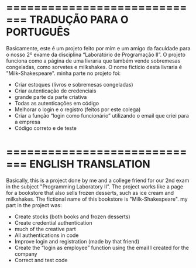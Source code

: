 =============================
  TRADUÇÃO PARA O PORTUGUÊS
=============================
Basicamente, este é um projeto feito por mim e um amigo da faculdade para o nosso 2º exame da disciplina “Laboratório de Programação II”.
O projeto funciona como a página de uma livraria que também vende sobremesas congeladas, como sorvetes e milkshakes. O nome fictício desta livraria é "Milk-Shakespeare".
minha parte no projeto foi:
- Criar estoques (livros e sobremesas congeladas)
- Criar autenticação de credenciais
- grande parte da parte criativa
- Todas as autenticações em código
- Melhorar o login e o registro (feitos por este colega)
- Criar a função “login como funcionário” utilizando o email que criei para a empresa
- Código correto e de teste


=============================
     ENGLISH TRANSLATION 
============================

Basically, this is a project done by me and a college friend for our 2nd exam in the subject "Programming Laboratory II".
The project works like a page for a bookstore that also sells frozen desserts, such as ice cream and milkshakes. The fictional name of this bookstore is "Milk-Shakespeare".
my part in the project was:
- Create stocks (both books and frozen desserts)
- Create credential authentication
- much of the creative part
- All authentications in code
- Improve login and registration (made by that friend)
- Create the “login as employee” function using the email I created for the company
- Correct and test code
